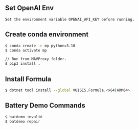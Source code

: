 ## Set OpenAI Env
```
Set the environment variable OPENAI_API_KEY before running.
```

## Create conda environment
```bash
$ conda create -n mp python=3.10
$ conda activate mp

// Run from MAVProxy folder.
$ pip3 install .
```

## Install Formula
```bash
$ dotnet tool install --global VUISIS.Formula.<x64|ARM64> 
```

## Battery Demo Commands
```bash
$ batdemo invalid
$ batdemo repair
```